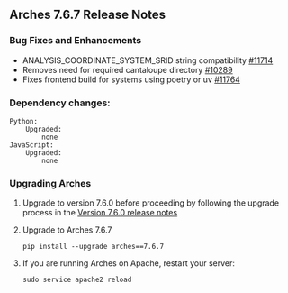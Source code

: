 ## Arches 7.6.7 Release Notes

### Bug Fixes and Enhancements

-   ANALYSIS_COORDINATE_SYSTEM_SRID string compatibility [#11714](https://github.com/archesproject/arches/issues/11714)
-   Removes need for required cantaloupe directory [#10289](https://github.com/archesproject/arches/issues/10289)
-   Fixes frontend build for systems using poetry or uv [#11764](https://github.com/archesproject/arches/issues/11764)

### Dependency changes:

```
Python:
    Upgraded:
        none
JavaScript:
    Upgraded:
        none
```

### Upgrading Arches

1. Upgrade to version 7.6.0 before proceeding by following the upgrade process in the [Version 7.6.0 release notes](https://github.com/archesproject/arches/blob/dev/7.6.x/releases/7.6.0.md)

2. Upgrade to Arches 7.6.7

    ```
    pip install --upgrade arches==7.6.7
    ```

3. If you are running Arches on Apache, restart your server:
    ```
    sudo service apache2 reload
    ```
